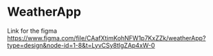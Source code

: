 # WeatherApp

Link for the figma <br/>
https://www.figma.com/file/CAafXtimKohNFW1p7KxZZk/weatherApp?type=design&node-id=1-8&t=LyvCSy8tlgZAp4xW-0
